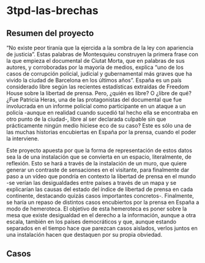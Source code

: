 # 3tpd-las-brechas

## Resumen del proyecto

“No existe peor tiranía que la ejercida a la sombra de la ley con apariencia de justicia”. Estas palabras de Montesquieu construyen la primera frase con la que empieza el documental de Ciutat Morta, que en palabras de sus autores, y corroboradas por la mayoría de medios, explica “uno de los casos de corrupción policial, judicial y gubernamental más graves que ha vivido la ciudad de Barcelona en los últimos años”. España es un país considerado libre según las recientes estadísticas extraídas de Freedom House sobre la libertad de prensa. Pero, ¿quién es libre? O ¿libre de qué? ¿Fue Patricia Heras, una de las protagonistas del documental que fue involucrada en un informe policial como participante en un ataque a un policía -aunque en realidad cuando sucedió tal hecho ella se encontraba en otro punto de la ciudad-, libre al ser declarada culpable sin que prácticamente ningún medio hiciese eco de su caso? Este es sólo una de las muchas historias encubiertas en España por la prensa, cuando el poder la interviene.

Este proyecto apuesta por que la forma de representación de estos datos sea la de una instalación que se convierta en un espacio, literalmente, de reflexión. Esto se hará a través de la instalación de un muro, que quiere generar un contraste de sensaciones en el visitante, para finalmente dar paso a un vídeo que pondría en contexto la libertad de prensa en el mundo -se verían las desigualdades entre países a través de un mapa y se explicarían las causas del estado del índice de libertad de prensa en cada continente, destacando quizás casos importantes concretos-. Finalmente, se haría un repaso de distintos casos encubiertos por la prensa en España a modo de hemeroteca. El objetivo de esta hemeroteca es poner sobre la mesa que existe desigualdad en el derecho a la información, aunque a otra escala, también en los países democráticos y que, aunque estando separados en el tiempo hace que parezcan casos aislados, verlos juntos en una instalación hacen que destaquen por su propia obviedad. 

## Casos
